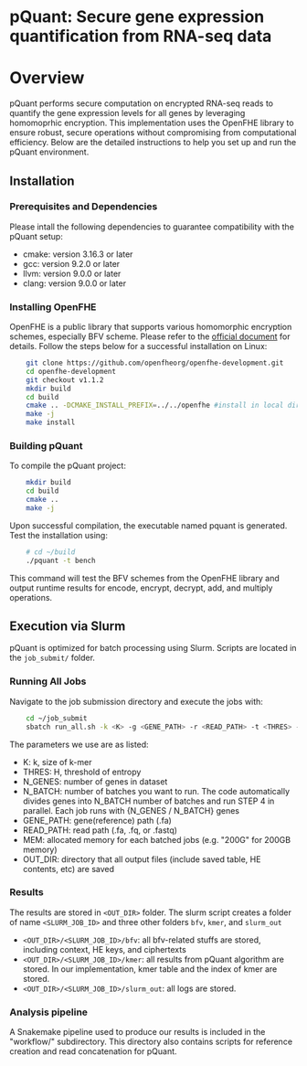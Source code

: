# pQuant: Secure gene expression quantification from RNA-seq data

# Overview

pQuant performs secure computation on encrypted RNA-seq reads to quantify the gene expression levels for all genes by leveraging homomoprhic encryption. 
This implementation uses the OpenFHE library to ensure robust, secure operations without compromising from computational efficiency. 
Below are the detailed instructions to help you set up and run the pQuant environment.

## Installation

### Prerequisites and Dependencies

Please intall the following dependencies to guarantee compatibility with the pQuant setup:

- cmake: version 3.16.3 or later
- gcc: version 9.2.0 or later
- llvm: version 9.0.0 or later
- clang: version 9.0.0 or later

### Installing OpenFHE

OpenFHE is a public library that supports various homomorphic encryption schemes, especially BFV scheme. Please refer to the [official document](https://openfhe-development.readthedocs.io/en/latest/sphinx_rsts/intro/installation/installation.html) for details. 
Follow the steps below for a successful installation on Linux:
```bash
    git clone https://github.com/openfheorg/openfhe-development.git
    cd openfhe-development
    git checkout v1.1.2
    mkdir build
    cd build
    cmake .. -DCMAKE_INSTALL_PREFIX=../../openfhe #install in local directory
    make -j
    make install
```

### Building pQuant
To compile the pQuant project:
```bash
    mkdir build
    cd build
    cmake ..
    make -j
```
Upon successful compilation, the executable named pquant is generated. Test the installation using:
```bash
    # cd ~/build
    ./pquant -t bench
```
This command will test the BFV schemes from the OpenFHE library and output runtime results for encode, encrypt, decrypt, add, and multiply operations.

## Execution via Slurm

pQuant is optimized for batch processing using Slurm. Scripts are located in the `job_submit/` folder.

### Running All Jobs
Navigate to the job submission directory and execute the jobs with:
```bash
    cd ~/job_submit
    sbatch run_all.sh -k <K> -g <GENE_PATH> -r <READ_PATH> -t <THRES> -n <N_GENES> -b <N_BATCH> -m <MEM> -o <OUT_DIR>
```

The parameters we use are as listed:
- K: k, size of k-mer
- THRES: H, threshold of entropy
- N_GENES: number of genes in dataset
- N_BATCH: number of batches you want to run. The code automatically divides genes into N_BATCH number of batches and run STEP 4 in parallel. Each job runs with {N_GENES / N_BATCH} genes
- GENE_PATH: gene(reference) path (.fa)
- READ_PATH: read path (.fa, .fq, or .fastq)
- MEM: allocated memory for each batched jobs (e.g. "200G" for 200GB memory)
- OUT_DIR: directory that all output files (include saved table, HE contents, etc) are saved

### Results

The results are stored in `<OUT_DIR>` folder. The slurm script creates a folder of name `<SLURM_JOB_ID>` and three other folders `bfv`, `kmer`, and `slurm_out`
- `<OUT_DIR>/<SLURM_JOB_ID>/bfv`: all bfv-related stuffs are stored, including context, HE keys, and ciphertexts
- `<OUT_DIR>/<SLURM_JOB_ID>/kmer`: all results from pQuant algorithm are stored. In our implementation, kmer table and the index of kmer are stored.
- `<OUT_DIR>/<SLURM_JOB_ID>/slurm_out`: all logs are stored. 

### Analysis pipeline
A Snakemake pipeline used to produce our results is included in the "workflow/" subdirectory. This directory also contains scripts for reference creation and read concatenation for pQuant.

